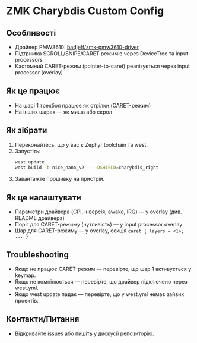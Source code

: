 # ZMK Charybdis Custom Config

## Особливості
- Драйвер PMW3610: [badjeff/zmk-pmw3610-driver](https://github.com/badjeff/zmk-pmw3610-driver)
- Підтримка SCROLL/SNIPE/CARET режимів через DeviceTree та input processors
- Кастомний CARET-режим (pointer-to-caret) реалізується через input processor (overlay)

## Як це працює
- На шарі 1 трекбол працює як стрілки (CARET-режим)
- На інших шарах — як миша або скрол

## Як зібрати
1. Переконайтесь, що у вас є Zephyr toolchain та west.
2. Запустіть:
   ```sh
   west update
   west build -b nice_nano_v2 -- -DSHIELD=charybdis_right
   ```
3. Завантажте прошивку на пристрій.

## Як це налаштувати
- Параметри драйвера (CPI, інверсія, awake, IRQ) — у overlay (див. README драйвера)
- Поріг для CARET-режиму (чутливість) — у input processor overlay
- Шар для CARET-режиму — у overlay, секція `caret { layers = <1>; ... }`

## Troubleshooting
- Якщо не працює CARET-режим — перевірте, що шар 1 активується у keymap.
- Якщо не компілюється — перевірте, що драйвер підключено через west.yml.
- Якщо west update падає — перевірте, що у west.yml немає зайвих проектів.

## Контакти/Питання
- Відкривайте issues або пишіть у дискусії репозиторію. 
